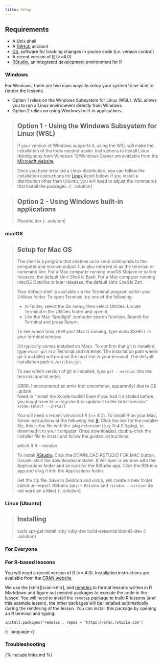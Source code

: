 ```yaml
---
title: Setup
---
```


## Requirements

* A Unix shell
* A [GitHub](https://github.com/) account
* [Git](https://git-scm.com/), software for tracking changes in source code (i.e. version control)
* A recent version of [R](https://www.r-project.org/) (>=4.0)
* [RStudio](https://rstudio.com/), an integrated development environment for R

### Windows

For Windows, there are two main ways to setup your system to be able to render the lessons.

- Option 1 relies on the Windows Subsystem for Linux (WSL). WSL allows you to run a Linux
  environment directly from Windows.
- Option 2 relies on using Windows built-in applications.

> ## Option 1 - Using the Windows Subsystem for Linux (WSL)
>
> If your version of Windows supports it, using the WSL will make the installation of the tools
> needed easier. Instructions to install Linux distributions from Windows 10/Windows Server are
> available from the [Microsoft website](https://docs.microsoft.com/en-us/windows/wsl/about).
>
> Once you have installed a Linux distribution, you can follow the installation instructions for
> [Linux](#linux-ubuntu) listed below. If you install a distribution other than Ubuntu, you will
> need to adjust the commands that install the packages.
{: .solution}

> ## Option 2 - Using Windows built-in applications
> Placeholder
{: .solution}

### macOS

> ## Setup for Mac OS
> The shell is a program that enables us to send commands to the computer and receive output. It is 
> also referred to as the terminal or command line.  For a Mac computer running macOS Mojave or 
> earlier releases, the default Unix Shell is Bash.  For a Mac computer running macOS Catalina or 
> later releases, the default Unix Shell is Zsh. 
>
> Your default shell is available via the Terminal program within your Utilities folder.  To open 
> Terminal, try one of the following:
>
> * In Finder, select the Go menu, then select Utilities. Locate Terminal in the Utilities folder and open it.
> * Use the Mac ‘Spotlight’ computer search function. Search for: Terminal and press Return.
>
> To see which Unix shell your Mac is running, type echo $SHELL in your terminal window.
>
> Git typically comes installed on Macs.  To confirm that git is installed, type
> `which git` in a Terminal and hit enter.  The installation path where *git* is installed
> will print on the next line in your terminal.  The default installation path is
> `/usr/bin/git`.
>
> To see which version of git is installed, type `git --version` into the terminal and hit
> enter. 
>
> GRRR.  I encountered an error (not uncommon, apparently) due to OS update.  
> Need to "Install the Xcode toolkit! Even if you had it installed before, you might have to 
> re-register it or update it to the latest version."
> `xcode-select --install`
>
> You will need a recent version of R (>= 4.0). To install R on your Mac, follow instructions at 
> the following link [R](https://cloud.r-project.org/bin/macosx/).  Click the link for the 
> installer file, this is the file with the .pkg extension (e.g. R-4.0.3.pkg), to download it to 
> your computer.  Once downloaded, double-click the installer file to install and follow the 
> guided instructions.
>
> which R
> R --version
>
>
> To install [RStudio](https://rstudio.com/products/rstudio/download/#download).  Click the
> DOWNLOAD RSTUDIO FOR MAC button. Double-click the downloaded installer.  It will open a window with
> the Applications folder and an icon for the RStudio app.  Click the RStudio app and drag it into the
> Applications folder.
> 
> Get the zip file.  Save to Desktop and unzip, will create a new folder called un-report.
> RStudio (`which RStudio` and `rstudio --version` do not work on a Mac) 
{: .solution}

### Linux (Ubuntu)

> ## Installing 
> sudo apt-get install ruby ruby-dev build-essential libxml2-dev
> {: .solution}


### For Everyone

### For R-based lessons

You will need a recent version of R (>= 4.0). Installation instructions are available from the [CRAN website](https://cran.r-project.org).

We use the [knitr][cran-knitr], and [remotes](https://cran.r-project.org/package=remotes) to format
lessons written in R Markdown and figure out needed packages to execute the code in the lesson. You
will need to install the `remotes` package to build R lessons (and this example lesson), the other
packages will be installed automatically during the rendering of the lesson. You can install this
package by opening an R terminal and typing:

~~~
install.packages('remotes', repos = 'https://cran.rstudio.com')
~~~
{: .language-r}

### Troubleshooting

{% include links.md %}
